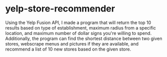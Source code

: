 # yelp-store-recommender
Using the Yelp Fusion API, I made a program that will return the top 10 results based on type of establishment, maximum radius from a specific location, and maximum number of dollar signs you're willing to spend. Additionally, the program can find the shortest distance between two given stores, webscrape menus and pictures if they are available, and recommend a list of 10 new stores based on the given store.
